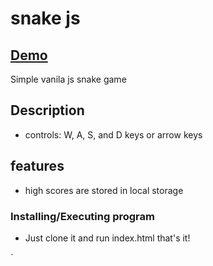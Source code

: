 # snake js
## [Demo](https://natnael123.github.io/snakejs/)
Simple vanila js snake game

## Description

* controls: W, A, S, and D keys or arrow keys

## features 

* high scores are stored in local storage


### Installing/Executing program

* Just clone it and run index.html that's it!



`

